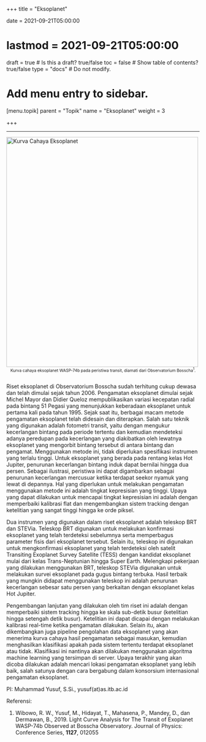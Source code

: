 +++
title = "Eksoplanet"

date = 2021-09-21T05:00:00
# lastmod = 2021-09-21T05:00:00

draft = true  # Is this a draft? true/false
toc = false  # Show table of contents? true/false
type = "docs"  # Do not modify.

# Add menu entry to sidebar.
[menu.topik]
  parent = "Topik"
  name = "Eksoplanet"
  weight = 3

+++

<!-- {{< figure library="true" src="underconstruction.jpg" width="200px">}} -->

***
<!-- ![Kurva Cahaya Eksoplanet](/img/eksoplanet/wasp74b.png) -->
<img src="/img/eksoplanet/wasp74b.png" alt="Kurva Cahaya Eksoplanet" width="500" height="600">
<div style="text-align: center; font-size: 75%;">
Kurva cahaya eksoplanet WASP-74b pada peristiwa transit, diamati dari Observatorium Bosscha<sup>1</sup>.
<br><br>
</div>

Riset eksoplanet di Observatorium Bosscha sudah terhitung cukup dewasa dan telah dimulai sejak tahun 2006. Pengamatan eksoplanet dimulai sejak Michel Mayor dan Didier Queloz mempublikasikan variasi kecepatan radial pada bintang 51 Pegasi yang menunjukkan keberadaan eksoplanet untuk pertama kali pada tahun 1995. Sejak saat itu, berbagai macam metode pengamatan eksoplanet telah didesain dan diterapkan. Salah satu teknik yang digunakan adalah fotometri transit, yaitu dengan mengukur kecerlangan bintang pada periode tertentu dan kemudian mendeteksi adanya peredupan pada kecerlangan yang diakibatkan oleh lewatnya eksoplanet yang mengorbit bintang tersebut di antara bintang dan pengamat. Menggunakan metode ini, tidak diperlukan spesifikasi instrumen yang terlalu tinggi. Untuk eksoplanet yang berada pada rentang kelas Hot Jupiter, penurunan kecerlangan bintang induk dapat bernilai hingga dua persen. Sebagai ilustrasi, peristiwa ini dapat digambarkan sebagai penurunan kecerlangan mercusuar ketika terdapat seekor nyamuk yang lewat di depannya. Hal yang diperlukan untuk melakukan pengamatan menggunakan metode ini adalah tingkat kepresisian yang tinggi. Upaya yang dapat dilakukan untuk mencapai tingkat kepresisian ini adalah dengan memperbaiki kalibrasi flat dan mengembangkan sistem tracking dengan ketelitian yang sangat tinggi hingga ke orde piksel.

Dua instrumen yang digunakan dalam riset eksoplanet adalah teleskop BRT dan STEVia. Teleskop BRT digunakan untuk melakukan konfirmasi eksoplanet yang telah terdeteksi sebelumnya serta memperbagus parameter fisis dari eksoplanet tersebut. Selain itu, teleskop ini digunakan untuk mengkonfirmasi eksoplanet yang telah terdeteksi oleh satelit Transiting Exoplanet Survey Satellite (TESS) dengan kandidat eksoplanet mulai dari kelas Trans-Neptunian hingga Super Earth. Melengkapi pekerjaan yang dilakukan menggunakan BRT, teleskop STEVia digunakan untuk melakukan survei eksoplanet pada gugus bintang terbuka. Hasil terbaik yang mungkin didapat menggunakan teleskop ini adalah penurunan kecerlangan sebesar satu persen yang berkaitan dengan eksoplanet kelas Hot Jupiter. 

Pengembangan lanjutan yang dilakukan oleh tim riset ini adalah dengan memperbaiki sistem tracking hingga ke skala sub-detik busur (ketelitian hingga setengah detik busur). Ketelitian ini dapat dicapai dengan melakukan kalibrasi real-time ketika pengamatan dilakukan. Selain itu, akan dikembangkan juga pipeline pengolahan data eksoplanet yang akan menerima kurva cahaya hasil pengamatan sebagai masukan, kemudian menghasilkan klasifikasi apakah pada sistem tertentu terdapat eksoplanet atau tidak. Klasifikasi ini nantinya akan dilakukan menggunakan algoritma machine learning yang tersimpan di server. Upaya terakhir yang akan dicoba dilakukan adalah mencari lokasi pengamatan eksoplanet yang lebih baik, salah satunya dengan cara bergabung dalam konsorsium internasional pengamatan eksoplanet. 

PI: Muhammad Yusuf, S.Si., yusuf(at)as.itb.ac.id

Referensi:
<div>
	<ol>
		<li>Wibowo, R. W., Yusuf, M., Hidayat, T., Mahasena, P., Mandey, D., dan Dermawan, B., 2019. Light Curve Analysis for The Transit of Exoplanet WASP-74b Observed at Bosscha Observatory. Journal of Physics: Conference Series, <b>1127</b>, 012055 </li>
	</ol>
</div>